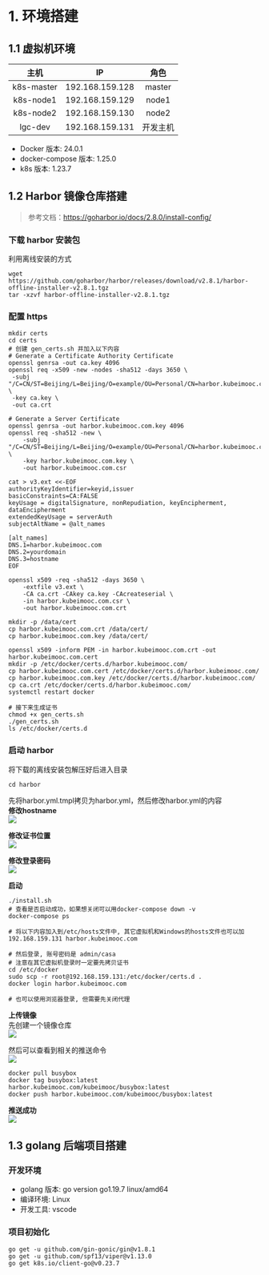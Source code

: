 # 1. 环境搭建
## 1.1 虚拟机环境
|    主机    |       IP        |   角色   |
| :--------: | :-------------: | :------: |
| k8s-master | 192.168.159.128 |  master  |
| k8s-node1  | 192.168.159.129 |  node1   |
| k8s-node2  | 192.168.159.130 |  node2   |
|  lgc-dev   | 192.168.159.131 | 开发主机 |
  
- Docker 版本: 24.0.1
- docker-compose 版本: 1.25.0
- k8s 版本: 1.23.7

## 1.2 Harbor 镜像仓库搭建
    
> 参考文档：https://goharbor.io/docs/2.8.0/install-config/  

### 下载 harbor 安装包
利用离线安装的方式
```
wget https://github.com/goharbor/harbor/releases/download/v2.8.1/harbor-offline-installer-v2.8.1.tgz  
tar -xzvf harbor-offline-installer-v2.8.1.tgz
```

### 配置 https   
```shell
mkdir certs
cd certs
# 创建 gen_certs.sh 并加入以下内容
# Generate a Certificate Authority Certificate
openssl genrsa -out ca.key 4096
openssl req -x509 -new -nodes -sha512 -days 3650 \
 -subj "/C=CN/ST=Beijing/L=Beijing/O=example/OU=Personal/CN=harbor.kubeimooc.com" \
 -key ca.key \
 -out ca.crt

# Generate a Server Certificate
openssl genrsa -out harbor.kubeimooc.com.key 4096
openssl req -sha512 -new \
    -subj "/C=CN/ST=Beijing/L=Beijing/O=example/OU=Personal/CN=harbor.kubeimooc.com" \
    -key harbor.kubeimooc.com.key \
    -out harbor.kubeimooc.com.csr

cat > v3.ext <<-EOF
authorityKeyIdentifier=keyid,issuer
basicConstraints=CA:FALSE
keyUsage = digitalSignature, nonRepudiation, keyEncipherment, dataEncipherment
extendedKeyUsage = serverAuth
subjectAltName = @alt_names

[alt_names]
DNS.1=harbor.kubeimooc.com
DNS.2=yourdomain
DNS.3=hostname
EOF

openssl x509 -req -sha512 -days 3650 \
    -extfile v3.ext \
    -CA ca.crt -CAkey ca.key -CAcreateserial \
    -in harbor.kubeimooc.com.csr \
    -out harbor.kubeimooc.com.crt

mkdir -p /data/cert
cp harbor.kubeimooc.com.crt /data/cert/
cp harbor.kubeimooc.com.key /data/cert/

openssl x509 -inform PEM -in harbor.kubeimooc.com.crt -out harbor.kubeimooc.com.cert
mkdir -p /etc/docker/certs.d/harbor.kubeimooc.com/
cp harbor.kubeimooc.com.cert /etc/docker/certs.d/harbor.kubeimooc.com/
cp harbor.kubeimooc.com.key /etc/docker/certs.d/harbor.kubeimooc.com/
cp ca.crt /etc/docker/certs.d/harbor.kubeimooc.com/
systemctl restart docker

# 接下来生成证书
chmod +x gen_certs.sh 
./gen_certs.sh
ls /etc/docker/certs.d 
```

### 启动 harbor  
将下载的离线安装包解压好后进入目录
```shell
cd harbor
```
先将harbor.yml.tmpl拷贝为harbor.yml，然后修改harbor.yml的内容   
**修改hostname**   
![](assets/2023-05-25-21-41-25.png)   
  
**修改证书位置**  
![](assets/2023-05-25-21-44-46.png)    
   
**修改登录密码**  
![](assets/2023-05-25-21-46-04.png)

**启动**  
```shell
./install.sh
# 查看是否启动成功，如果想关闭可以用docker-compose down -v
docker-compose ps

# 将以下内容加入到/etc/hosts文件中, 其它虚拟机和Windows的hosts文件也可以加
192.168.159.131 harbor.kubeimooc.com

# 然后登录, 账号密码是 admin/casa
# 注意在其它虚拟机登录时一定要先拷贝证书
cd /etc/docker
sudo scp -r root@192.168.159.131:/etc/docker/certs.d .
docker login harbor.kubeimooc.com

# 也可以使用浏览器登录, 但需要先关闭代理
```
   
**上传镜像**   
先创建一个镜像仓库  
![](assets/2023-05-25-22-10-11.png) 
     
然后可以查看到相关的推送命令      
![](assets/2023-05-25-22-11-50.png)
   
```shell
docker pull busybox
docker tag busybox:latest harbor.kubeimooc.com/kubeimooc/busybox:latest
docker push harbor.kubeimooc.com/kubeimooc/busybox:latest
```
  
**推送成功**  
![](assets/2023-05-25-22-26-44.png)  

## 1.3 golang 后端项目搭建  
### 开发环境
- golang 版本: go version go1.19.7 linux/amd64
- 编译环境: Linux
- 开发工具: vscode

### 项目初始化  
```shell
go get -u github.com/gin-gonic/gin@v1.8.1
go get -u github.com/spf13/viper@v1.13.0
go get k8s.io/client-go@v0.23.7
```